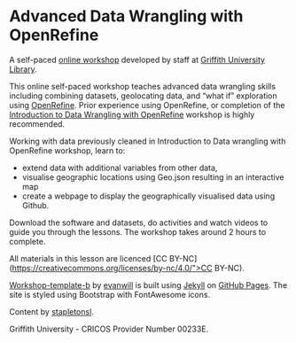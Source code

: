 # Advanced Data Wrangling with OpenRefine
A self-paced [online workshop](https://griffithunilibrary.github.io/advanced-data-wrangle-2/) developed by staff at [Griffith University Library](https://www.griffith.edu.au/library).

This online self-paced workshop teaches advanced data wrangling skills including combining datasets, geolocating data, and “what if” exploration using [OpenRefine](https://openrefine.org/). Prior experience using OpenRefine, or completion of the [Introduction to Data Wrangling with OpenRefine](https://griffithunilibrary.github.io/data-cleaning-intro/) workshop is highly recommended. 

Working with data previously cleaned in Introduction to Data wrangling with OpenRefine workshop, learn to:
- extend data with additional variables from other data,
- visualise geographic locations using Geo.json resulting in an interactive map
- create a webpage to display the geographically visualised data using Github.

Download the software and datasets, do activities and watch videos to guide you through the lessons. The workshop takes around 2 hours to complete.

All materials in this lesson are licenced  [CC BY-NC](https://creativecommons.org/licenses/by-nc/4.0/">CC BY-NC).

[Workshop-template-b](https://github.com/evanwill/workshop-template-b) by [evanwill](https://github.com/evanwill) is built using [Jekyll](https://jekyllrb.com/) on [GitHub Pages](https://pages.github.com/). The site is styled using Bootstrap with FontAwesome icons.

Content by [stapletonsl](https://github.com/stapletonsl).

Griffith University - CRICOS Provider Number 00233E.
